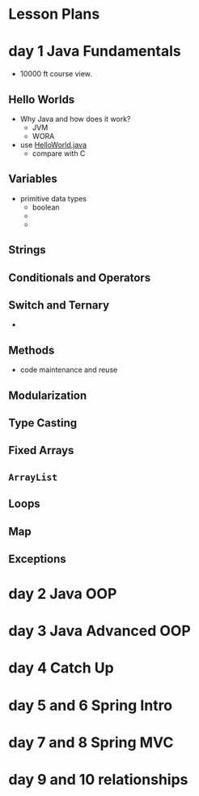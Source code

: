 # Lesson Plans

# day 1 Java Fundamentals

- 10000 ft course view.

## Hello Worlds


- Why Java and how does it work?
  - JVM
  - WORA 
- use [HelloWorld.java](./day01/HelloWorld.java)
  - compare with C

## Variables

- primitive data types
  - boolean
  - 
  - 

## Strings

## Conditionals and Operators

## Switch and Ternary

- 


## Methods

- code maintenance and reuse

## Modularization

## Type Casting

## Fixed Arrays

## `ArrayList`

## Loops

## Map

## Exceptions




# day 2 Java OOP


# day 3 Java Advanced OOP


# day 4 Catch Up


# day 5 and 6 Spring Intro


# day 7 and 8 Spring MVC


# day 9 and 10 relationships
